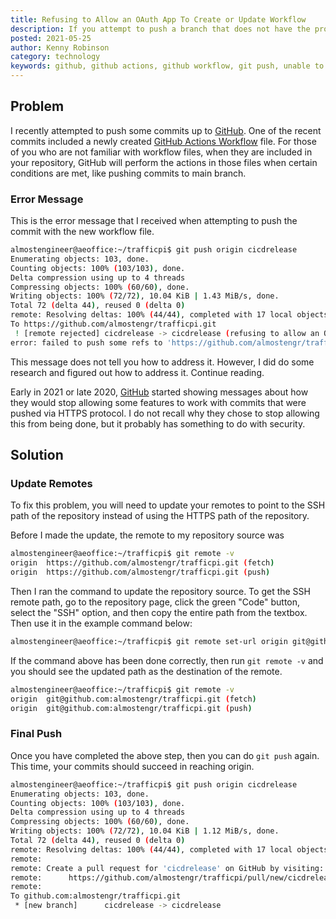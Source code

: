 ```yaml
---
title: Refusing to Allow an OAuth App To Create or Update Workflow
description: If you attempt to push a branch that does not have the proper permissions and a workflow to GitHub, then you may receive an error message.
posted: 2021-05-25
author: Kenny Robinson
category: technology
keywords: github, github actions, github workflow, git push, unable to push commits, git remote rejected
---
```


## Problem

I recently attempted to push some commits up to
<a href="https://github.com" target="_blank">GitHub</a>. One of the recent commits included a newly created
<a href="https://github.com/features/actions" target="_blank">GitHub Actions Workflow</a> file.
For those of you who are not familiar with workflow files, when they are included
in your repository, GitHub will perform the actions in those files when certain conditions are met, like
pushing commits to main branch.

### Error Message

This is the error message that I received when attempting to push the commit with the new workflow
file.

```sh
almostengineer@aeoffice:~/trafficpi$ git push origin cicdrelease
Enumerating objects: 103, done.
Counting objects: 100% (103/103), done.
Delta compression using up to 4 threads
Compressing objects: 100% (60/60), done.
Writing objects: 100% (72/72), 10.04 KiB | 1.43 MiB/s, done.
Total 72 (delta 44), reused 0 (delta 0)
remote: Resolving deltas: 100% (44/44), completed with 17 local objects.
To https://github.com/almostengr/trafficpi.git
 ! [remote rejected] cicdrelease -> cicdrelease (refusing to allow an OAuth App to create or update workflow `.github/workflows/release.yaml.old` without `workflow` scope)
error: failed to push some refs to 'https://github.com/almostengr/trafficpi.git'
```

This message does not tell you how to address it. However, I did do some research and figured out how
to address it. Continue reading.

Early in 2021 or late 2020,
<a href="https://github.com" target="_blank">GitHub</a>
started showing messages about how they would stop allowing some
features to work with commits that were pushed via HTTPS protocol. I do not recall why they chose to stop
allowing this from being done, but it probably has something to do with security.

## Solution

### Update Remotes

To fix this problem, you will need to update your remotes to point to the SSH path of the repository
instead of using the HTTPS path of the repository.

Before I made the update, the remote to my repository source was

```sh
almostengineer@aeoffice:~/trafficpi$ git remote -v
origin  https://github.com/almostengr/trafficpi.git (fetch)
origin  https://github.com/almostengr/trafficpi.git (push)
```

Then I ran the command to update the repository source. To get the SSH remote path, go to the
repository page, click the green "Code" button, select the "SSH" option, and then copy the entire
path from the textbox. Then use it in the example command below:

```sh
almostengineer@aeoffice:~/trafficpi$ git remote set-url origin git@github.com:almostengr/trafficpi.git
```

If the command above has been done correctly, then run ```git remote -v``` and you should see
the updated path as the destination of the remote.

```sh
almostengineer@aeoffice:~/trafficpi$ git remote -v
origin  git@github.com:almostengr/trafficpi.git (fetch)
origin  git@github.com:almostengr/trafficpi.git (push)
```

### Final Push

Once you have completed the above step, then you can do ```git push``` again. This time, your commits
should succeed in reaching origin.

```sh
almostengineer@aeoffice:~/trafficpi$ git push origin cicdrelease
Enumerating objects: 103, done.
Counting objects: 100% (103/103), done.
Delta compression using up to 4 threads
Compressing objects: 100% (60/60), done.
Writing objects: 100% (72/72), 10.04 KiB | 1.12 MiB/s, done.
Total 72 (delta 44), reused 0 (delta 0)
remote: Resolving deltas: 100% (44/44), completed with 17 local objects.
remote:
remote: Create a pull request for 'cicdrelease' on GitHub by visiting:
remote:      https://github.com/almostengr/trafficpi/pull/new/cicdrelease
remote:
To github.com:almostengr/trafficpi.git
 * [new branch]      cicdrelease -> cicdrelease
```